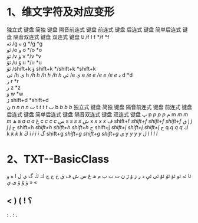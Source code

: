 # 1、维文字符及对应变形
独立式	键盘	简独	键盘	隔音前连式	键盘	前连式	键盘	后连式	键盘	简单后连式	键盘	隔音双连式	键盘	双连式	键盘
ئا	/f	ا	f	 	*/f	 	*f	
ئە	/g	ە	g	 	*/g	 	*g	
ئو	/o	و	o	 	*/o	 	*o	
ئۈ	/v	ۈ	v	 	*/v	 	*v	
ئۇ	/u	ۇ	u	 	*/u	 	*u	
ئۆ	/shift+k	ۆ	shift+k	 	*/shift+k	 	*shift+k	
ئى	/h	ى	h	 	*/h	 	*h	 	/h*	 	h*	 	*/h*	 	*h*
ئې	/e	ې	e	 	*/e	 	*e	 	/e*	 	e*	 	*/e*	 	*e*
د	d		 	*d	
ر	r		 	*r	
ز	z		 	*z	
ۋ	w		 	*w	
ژ	shift+d		 	*shift+d	
ن	n		 	*n	 	n*		 	*n*
ت	t		 	*t	 	t*		 	*t*
ب	b		 	*b	 	b*		 	*b*
独立式	键盘	简独	键盘	隔音前连式	键盘	前连式	键盘	后连式	键盘	简单后连式	键盘	隔音双连式	键盘	双连式	键盘
پ	p		 	*p	 	p*		 	*p*
م	m		 	*m	 	m*		 	*m*
ھ	a		 	*a	 	a*		 	*a*
غ	c		 	*c	 	c*		 	*c*
س	s		 	*s	 	s*		 	*s*
ش	x		 	*x	 	x*		 	*x*
ف	shift+f		 	*shift+f	 	shift+f*		 	*shift+f*
ق	j		 	*j	 	j*		 	*j*
خ	shift+h		 	*shift+h	 	shift+h*		 	*shift+h*
ج	shift+j		 	*shift+j	 	shift+j*		 	*shift+j*
چ	q		 	*q	 	q*		 	*q*
ك	k		 	*k	 	k*		 	*k*
ڭ	i		 	*i	 	i*		 	*i*
گ	shift+g		 	*shift+g	 	shift+g*		 	*shift+g*
ي	y		 	*y	 	y*		 	*y*
ل	l		 	*l	 	l*		 	*l*



# 2、TXT--BasicClass
ئا
ئە
ئو
ئۈ
ئۇ
ئۆ
ئى
ئې
د
ر
ز
ۋ
ژ
ن
ت
ب
پ
م
ھ
غ
س
ش
ف
ق
خ
ج
چ
ك
ڭ
گ
ي
ل
ا
ە
و
ۈ
ۇ
ۆ
ى
ې
»
«
>
<
)
(
!
؟
-
:
.
؛
،
